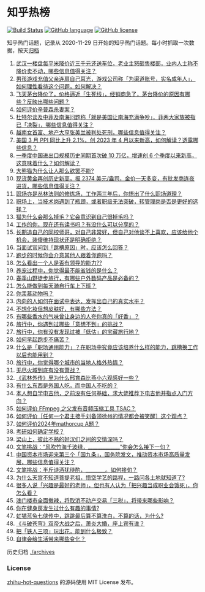 # 知乎热榜
[![Build Status](https://github.com/ToWeLong/zhihu-hot-questions/workflows/CI/badge.svg)](https://github.com/ToWeLong/zhihu-hot-questions/actions)
[![GitHub language](https://img.shields.io/badge/language-golang-orange.svg)](https://golang.org/)
[![GitHub license](https://img.shields.io/github/license/ToWeLong/zhihu-hot-questions)](https://github.com/ToWeLong/zhihu-hot-questions/blob/main/LICENSE)

知乎热门话题，记录从 2020-11-29 日开始的知乎热门话题。每小时抓取一次数据，按天[归档](./archives)

<!-- BEGIN -->

1. [武汉一楼盘每平米降价近三千元还送车位，老业主怒砸售楼部，业内人士称不降价卖不动，哪些信息值得关注？](https://www.zhihu.com/question/652640131)
1. [男孩游戏充值父亲连扇自己耳光，游戏公司称「为渠道账号，实名成年人」，如何理性看待这个问题，如何解决？](https://www.zhihu.com/question/652689985)
1. [飞天茅台降价了，价格逼近「生死线」，经销商急了，茅台降价的原因有哪些？反映出哪些问题？](https://www.zhihu.com/question/652712915)
1. [如何评价辛普森杀妻案？](https://www.zhihu.com/question/33724959)
1. [杜特尔谈及中菲及南海问题称「就是美国让南海充满争吵」，菲两大家族被指已「决裂」，哪些信息值得关注？](https://www.zhihu.com/question/652680126)
1. [越南女首富、地产大亨张美兰被判处死刑，哪些信息值得关注？](https://www.zhihu.com/question/652617022)
1. [美国 3 月 PPI 同比上升 2.1%，创 2023 年 4 月以来新高，如何解读？透露哪些信息？](https://www.zhihu.com/question/652634368)
1. [一季度中国进出口规模历史同期首次破 10 万亿，增速创 6 个季度以来新高，这意味着什么？如何解读？](https://www.zhihu.com/question/652714755)
1. [大熊猫为什么让人那么欲罢不能?](https://www.zhihu.com/question/652641420)
1. [现货黄金再创历史新高，报 2374 美元/盎司，金价一天多变，有批发商连夜进货，哪些信息值得关注？](https://www.zhihu.com/question/652676393)
1. [职场亦是丛林法则的修炼场，工作两三年后，你悟出了什么职场道理？](https://www.zhihu.com/question/652631904)
1. [职场上，当技术岗遇到了瓶颈，或者职级无法突破，转管理岗是否是更好的选择？](https://www.zhihu.com/question/652562238)
1. [猫为什么会那么掉毛？它会意识到自己很掉毛吗？](https://www.zhihu.com/question/650460636)
1. [工作的你，现在还有读书吗？有没什么可以分享的？](https://www.zhihu.com/question/652721560)
1. [长期追自己的同校师哥，对自己非常好，但自己对他谈不上喜欢，应该给他个机会，装傻维持现状还是明确拒绝？](https://www.zhihu.com/question/652450914)
1. [当面试官问到「跳槽原因」时，应该怎么回答？](https://www.zhihu.com/question/652074142)
1. [跑步的时候你会介意其他人跟着你跑吗？](https://www.zhihu.com/question/652235612)
1. [怎么看出一个人是否有领导的能力??](https://www.zhihu.com/question/651974982)
1. [养宠过程中，你觉得最不能省钱的是什么？](https://www.zhihu.com/question/652392963)
1. [春季山野徒步旅行，有哪些户外数码产品是必备的？](https://www.zhihu.com/question/650461484)
1. [怎么能做到每天骑自行车上下班？](https://www.zhihu.com/question/650414341)
1. [你羡慕动物吗？](https://www.zhihu.com/question/652510399)
1. [内向的人如何在面试中表达，发挥出自己的真实水平？](https://www.zhihu.com/question/651409354)
1. [不想化妆但想皮肤好，有哪些方法？](https://www.zhihu.com/question/650293526)
1. [有哪些香水的气味曾让身边的人夸你真的「好香」？](https://www.zhihu.com/question/649377627)
1. [旅行中，你遇到过哪些「意想不到」的挑战？](https://www.zhihu.com/question/650379719)
1. [旅行中，你有没有发现过被「低估」的宝藏旅行地？](https://www.zhihu.com/question/650379753)
1. [如何早起跑步不痛苦？](https://www.zhihu.com/question/650557763)
1. [什么是「职场通用能力」？在职场中究竟应该培养什么样的能力，跳槽换工作以后也能用到？](https://www.zhihu.com/question/650684711)
1. [旅行中，你觉得哪个城市的当地人格外热情？](https://www.zhihu.com/question/649041199)
1. [无尽火域到底有没有萧战？](https://www.zhihu.com/question/645507326)
1. [《武林外传》里为什么邢育森比燕小六观感好一些？](https://www.zhihu.com/question/295532873)
1. [有什么东西是外国人吃，而中国人不吃的？](https://www.zhihu.com/question/314472784)
1. [本人想自学电吉他，之前没有任何基础，求大佬推荐下电吉他并指点入门方向？](https://www.zhihu.com/question/652710551)
1. [如何评价 FFmpeg 之父发布音频压缩工具 TSAC？](https://www.zhihu.com/question/652616403)
1. [如何评价［任何一个君主接手刘备领徐州的情况都会被笑醒］这个观点？](https://www.zhihu.com/question/652600987)
1. [如何评价2024年mathorcup A题？](https://www.zhihu.com/question/652679506)
1. [考研如何确定学校？](https://www.zhihu.com/question/265595875)
1. [梁山上，彼此不熟的好汉们之间的交情深吗？](https://www.zhihu.com/question/601468583)
1. [文笔挑战：“风吹竹海千波绿，_____________”你会怎么接下一句？](https://www.zhihu.com/question/652686972)
1. [中国资本市场迎来第三个「国九条」，国务院发文，推动资本市场高质量发展，哪些信息值得关注？](https://www.zhihu.com/question/652715931)
1. [文笔挑战：半斤诗酒犹待酌，________。如何接句？](https://www.zhihu.com/question/652647047)
1. [为什么天宫不知道菩提老祖，悟空学艺的路程，一路问各土地就知道了?](https://www.zhihu.com/question/548148905)
1. [很多人说「兴趣是最好的老师」，但也有人认为「把兴趣当成职业会饿死」，你怎么看？](https://www.zhihu.com/question/651136978)
1. [澳门楼市全面撤辣，将取消不动产交易「三税」，将带来哪些影响？](https://www.zhihu.com/question/652721245)
1. [你在健身房发生过什么有趣的事情?](https://www.zhihu.com/question/651540261)
1. [虹猫蓝兔七侠传中，跳跳最后算不算洗白，不算的话，为什么?](https://www.zhihu.com/question/561737718)
1. [《斗破苍穹》双帝大战之后，萧炎大婚，座上宾有谁？](https://www.zhihu.com/question/581310175)
1. [把「铁人三项」玩出花，能到什么极致？](https://www.zhihu.com/question/652628998)
1. [自律会给生活带来哪些变化？](https://www.zhihu.com/question/652706293)

<!-- END -->

历史归档 [./archives](./archives)


### License
[zhihu-hot-questions](https://github.com/towelong/zhihu-hot-questions) 的源码使用 MIT License 发布。